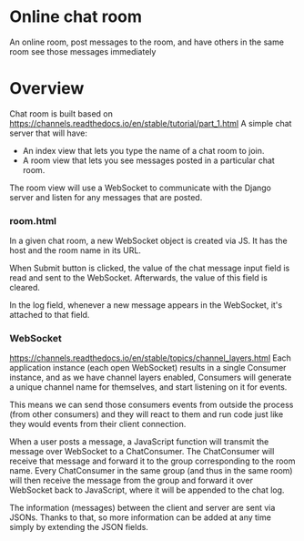 # Online chat room
An online room, post messages to the room, and have others in the same room see those messages immediately

# Overview
Chat room is built based on https://channels.readthedocs.io/en/stable/tutorial/part_1.html
A simple chat server that will have:
- An index view that lets you type the name of a chat room to join.
- A room view that lets you see messages posted in a particular chat room.

The room view will use a WebSocket to communicate with the Django server and listen for any messages that are posted.

### room.html
In a given chat room, a new WebSocket object is created via JS. It has the host and the room name in its URL.

When Submit button is clicked, the value of the chat message input field is read and sent to 
the WebSocket. Afterwards, the value of this field is cleared.

In the log field, whenever a new message appears in the WebSocket, it's attached to that field.

### WebSocket 
https://channels.readthedocs.io/en/stable/topics/channel_layers.html
Each application instance (each open WebSocket) results in a single Consumer instance, and as we have channel layers enabled, Consumers will generate a unique channel name for themselves, and start listening on it for events.

This means we can send those consumers events from outside the process (from other consumers) and they will react to them and run code just like they would events from their client connection.

When a user posts a message, a JavaScript function will transmit the message over WebSocket to a ChatConsumer. 
The ChatConsumer will receive that message and forward it to the group corresponding to the room name. 
Every ChatConsumer in the same group (and thus in the same room) will then receive the message from the group and 
forward it over WebSocket back to JavaScript, where it will be appended to the chat log.

The information (messages) between the client and server are sent via JSONs. Thanks to that, so more information can 
be added at any time simply by extending the JSON fields.
